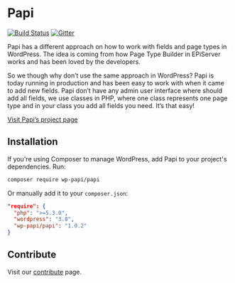 # Papi

[![Build Status](https://travis-ci.org/wp-papi/papi.svg?branch=master)](https://travis-ci.org/wp-papi/papi) [![Gitter](https://badges.gitter.im/Join%20Chat.svg)](https://gitter.im/wp-papi/papi?utm_source=badge&utm_medium=badge&utm_campaign=pr-badge&utm_content=badge)

Papi has a different approach on how to work with fields and page types in WordPress. The idea is coming from how Page Type Builder in EPiServer works and has been loved by the developers.

So we though why don’t use the same approach in WordPress? Papi is today running in production and has been easy to work with when it came to add new fields. Papi don’t have any admin user interface where should add all fields, we use classes in PHP, where one class represents one page type and in your class you add all fields you need. It’s that easy!

[Visit Papi’s project page](http://wp-papi.github.io/)

## Installation

If you're using Composer to manage WordPress, add Papi to your project's dependencies. Run:

```sh
composer require wp-papi/papi
```

Or manually add it to your `composer.json`:

```json
"require": {
  "php": ">=5.3.0",
  "wordpress": "3.8",
  "wp-papi/papi": "1.0.2"
}
```

## Contribute

Visit our [contribute](http://wp-papi.github.io/contribute/) page.
